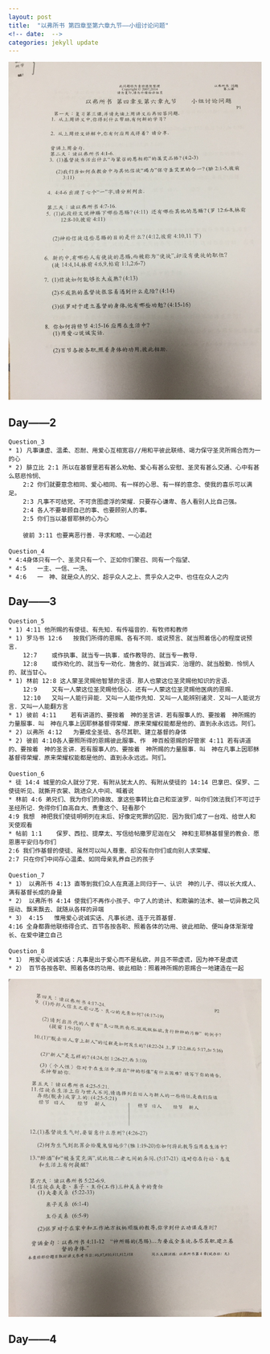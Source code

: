 ```yaml
---
layout: post
title:  "以弗所书 第四章至第六章九节——小组讨论问题"
<!-- date:  -->
categories: jekyll update
---
```


![diagram1](/assets/group_QA1.jpeg)
## Day——2 
	Question_3
	* 1) 凡事谦虚、温柔、忍耐、用爱心互相宽容//用和平彼此联络、竭力保守圣灵所赐合而为一的心
	* 2) 腓立比 2:1 所以在基督里若有甚么劝勉、爱心有甚么安慰、圣灵有甚么交通、心中有甚么慈悲怜悯、
		2:2	你们就要意念相同、爱心相同、有一样的心思、有一样的意念、使我的喜乐可以满足。
		2:3	凡事不可结党、不可贪图虚浮的荣耀．只要存心谦卑、各人看别人比自己强。
		2:4	各人不要单顾自己的事、也要顾别人的事。
		2:5	你们当以基督耶稣的心为心

		彼前 3:11 也要离恶行善．寻求和睦、一心追赶

	Question_4
	* 4:4身体只有一个、圣灵只有一个、正如你们蒙召、同有一个指望、
	* 4:5	一主、一信、一洗、
	* 4:6	一　神、就是众人的父、超乎众人之上、贯乎众人之中、也住在众人之内

## Day——3
	Question_5
	* 1) 4:11 他所赐的有使徒、有先知．有传福音的．有牧师和教师
	* 1) 罗马书 12:6	按我们所得的恩赐、各有不同．或说预言、就当照着信心的程度说预言．
		12:7	或作执事、就当专一执事．或作教导的、就当专一教导．
		12:8	或作劝化的、就当专一劝化．施舍的、就当诚实．治理的、就当殷勤．怜悯人的、就当甘心。
	* 1) 林前 12:8 这人蒙圣灵赐他智慧的言语．那人也蒙这位圣灵赐他知识的言语．
		12:9	又有一人蒙这位圣灵赐他信心．还有一人蒙这位圣灵赐他医病的恩赐．
		12:10	又叫一人能行异能．又叫一人能作先知．又叫一人能辨别诸灵．又叫一人能说方言．又叫一人能翻方言
	* 1) 彼前 4:11 	若有讲道的、要按着　神的圣言讲．若有服事人的、要按着　神所赐的力量服事．叫　神在凡事上因耶稣基督得荣耀．原来荣耀权能都是他的、直到永永远远。阿们。
	* 2) 以弗所 4:12 	为要成全圣徒、各尽其职、建立基督的身体
	* 2) 彼前 4:10各人要照所得的恩赐彼此服事、作　神百般恩赐的好管家 4:11 若有讲道的、要按着　神的圣言讲．若有服事人的、要按着　神所赐的力量服事．叫　神在凡事上因耶稣基督得荣耀．原来荣耀权能都是他的、直到永永远远。阿们。

	Question_6
	* 徒 14:4 城里的众人就分了党．有附从犹太人的、有附从使徒的 14:14 巴拿巴、保罗、二使徒听见、就撕开衣裳、跳进众人中间、喊着说
	* 林前 4:6 弟兄们、我为你们的缘故、拿这些事转比自己和亚波罗．叫你们效法我们不可过于圣经所记．免得你们自高自大、贵重这个、轻看那个 
	4:9	我想　神把我们使徒明明列在末后、好像定死罪的囚犯．因为我们成了一台戏、给世人和天使观看
	* 帖前 1:1	保罗、西拉、提摩太、写信给帖撒罗尼迦在父　神和主耶稣基督里的教会．愿恩惠平安归与你们
	2:6	我们作基督的使徒、虽然可以叫人尊重、却没有向你们或向别人求荣耀、
	2:7	只在你们中间存心温柔、如同母亲乳养自己的孩子

	Question_7
	* 1） 以弗所书 4:13 直等到我们众人在真道上同归于一、认识　神的儿子、得以长大成人、满有基督长成的身量
	* 2） 以弗所书 4:14 使我们不再作小孩子、中了人的诡计、和欺骗的法术、被一切异教之风摇动、飘来飘去、就随从各样的异端
	* 3） 4:15	惟用爱心说诚实话、凡事长进、连于元首基督．
	4:16 全身都靠他联络得合式、百节各按各职、照着各体的功用、彼此相助、便叫身体渐渐增长、在爱中建立自己

	Question_8
	* 1） 用爱心说诚实话：凡事是出于爱心而不是私欲，并且不带虚谎，因为神不是虚谎
	* 2） 百节各按各职、照着各体的功用、彼此相助：照着神所赐的恩赐合一地建造在一起

![diagram1](/assets/group_QA2.jpeg)

## Day——4





